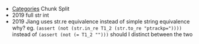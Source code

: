 - [Categories](2015%20Norn.md#Categories) Chunk Split
- 2019 full str int
- 2019 Jiang uses str.re equivalence instead of simple string equivalence why? eg. `(assert (not (str.in_re T1_2 (str.to_re "ptrackp="))))` instead of `(assert (not (= T1_2 "")))` should I distinct between the two


